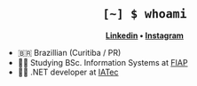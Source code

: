 <h2 align="center" style="font-family: Consolas, monospace;">
	[~] $ whoami
</h2>

<p align="center">
	<strong>
		<a href="https://www.linkedin.com/in/joão-victor-alves-figueira/">Linkedin</a>
		•
		<a href="https://www.instagram.com/soufigueirajoao/">Instagram</a>
	</strong>
</p>

- :brazil: Brazillian (Curitiba / PR)
- :man_student: Studying BSc. Information Systems at [FIAP](https://www.fiap.com.br/)
- :man_technologist: .NET developer at [IATec](https://iatec.com/)

